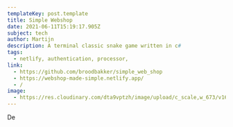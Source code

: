 ```yaml
---
templateKey: post.template
title: Simple Webshop
date: 2021-06-11T15:19:17.905Z
subject: tech
author: Martijn
description: A terminal classic snake game written in c#
tags:
  - netlify, authentication, processor,
link:
  - https://github.com/broodbakker/simple_web_shop
  - https://webshop-made-simple.netlify.app/
  - /
image:
  - https://res.cloudinary.com/dta9vptzh/image/upload/c_scale,w_673/v1656941786/martijn_playground/Screenshot_2022-07-04_at_15.35.46.png
---
```

De